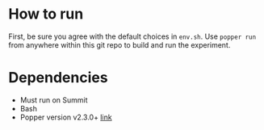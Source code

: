 # How to run

First, be sure you agree with the default choices in `env.sh`. Use `popper run` from anywhere within this git repo to build and run the experiment.


# Dependencies

- Must run on Summit
- Bash
- Popper version v2.3.0+ [link](https://falsifiable.us)
